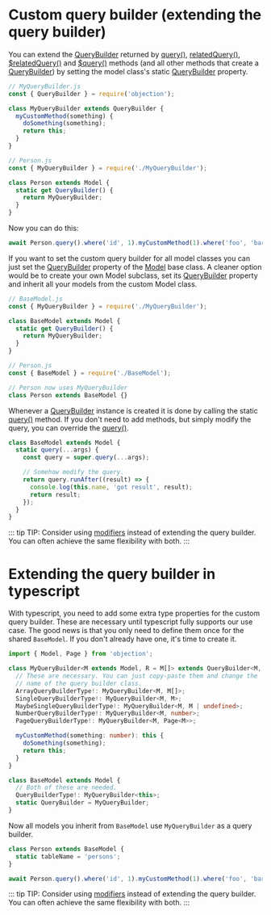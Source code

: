 # Custom query builder (extending the query builder)

You can extend the [QueryBuilder](/api/query-builder/) returned by [query()](/api/model/static-methods.html#static-query), [relatedQuery()](/api/model/static-methods.html#static-relatedquery), [\$relatedQuery()](/api/model/instance-methods.html#relatedquery) and [\$query()](/api/model/instance-methods.html#query) methods (and all other methods that create a [QueryBuilder](/api/query-builder/)) by setting the model class's static [QueryBuilder](/api/model/static-methods.html#static-querybuilder) property.

```js
// MyQueryBuilder.js
const { QueryBuilder } = require('objection');

class MyQueryBuilder extends QueryBuilder {
  myCustomMethod(something) {
    doSomething(something);
    return this;
  }
}

// Person.js
const { MyQueryBuilder } = require('./MyQueryBuilder');

class Person extends Model {
  static get QueryBuilder() {
    return MyQueryBuilder;
  }
}
```

Now you can do this:

```js
await Person.query().where('id', 1).myCustomMethod(1).where('foo', 'bar');
```

If you want to set the custom query builder for all model classes you can just set the [QueryBuilder](/api/model/static-methods.html#static-querybuilder) property of the [Model](/api/model/) base class. A cleaner option would be to create your own Model subclass, set its [QueryBuilder](/api/query-builder/) property and inherit all your models from the custom Model class.

```js
// BaseModel.js
const { MyQueryBuilder } = require('./MyQueryBuilder');

class BaseModel extends Model {
  static get QueryBuilder() {
    return MyQueryBuilder;
  }
}

// Person.js
const { BaseModel } = require('./BaseModel');

// Person now uses MyQueryBuilder
class Person extends BaseModel {}
```

Whenever a [QueryBuilder](/api/query-builder/) instance is created it is done by calling the static [query()](/api/model/static-methods.html#static-query) method. If you don't need to add methods, but simply modify the query, you can override the [query()](/api/model/static-methods.html#static-query).

```js
class BaseModel extends Model {
  static query(...args) {
    const query = super.query(...args);

    // Somehow modify the query.
    return query.runAfter((result) => {
      console.log(this.name, 'got result', result);
      return result;
    });
  }
}
```

::: tip
TIP: Consider using [modifiers](/recipes/modifiers.html#usage-in-a-query) instead of extending the query builder. You can often achieve the same flexibility with both.
:::

# Extending the query builder in typescript

With typescript, you need to add some extra type properties for the custom query builder. These are necessary until typescript fully supports our use case. The good news is that you only need to define them once for the shared `BaseModel`. If you don't already have one, it's time to create it.

```ts
import { Model, Page } from 'objection';

class MyQueryBuilder<M extends Model, R = M[]> extends QueryBuilder<M, R> {
  // These are necessary. You can just copy-paste them and change the
  // name of the query builder class.
  ArrayQueryBuilderType!: MyQueryBuilder<M, M[]>;
  SingleQueryBuilderType!: MyQueryBuilder<M, M>;
  MaybeSingleQueryBuilderType!: MyQueryBuilder<M, M | undefined>;
  NumberQueryBuilderType!: MyQueryBuilder<M, number>;
  PageQueryBuilderType!: MyQueryBuilder<M, Page<M>>;

  myCustomMethod(something: number): this {
    doSomething(something);
    return this;
  }
}

class BaseModel extends Model {
  // Both of these are needed.
  QueryBuilderType!: MyQueryBuilder<this>;
  static QueryBuilder = MyQueryBuilder;
}
```

Now all models you inherit from `BaseModel` use `MyQueryBuilder` as a query builder.

```js
class Person extends BaseModel {
  static tableName = 'persons';
}

await Person.query().where('id', 1).myCustomMethod(1).where('foo', 'bar');
```

::: tip
TIP: Consider using [modifiers](/recipes/modifiers.html#usage-in-a-query) instead of extending the query builder. You can often achieve the same flexibility with both.
:::
